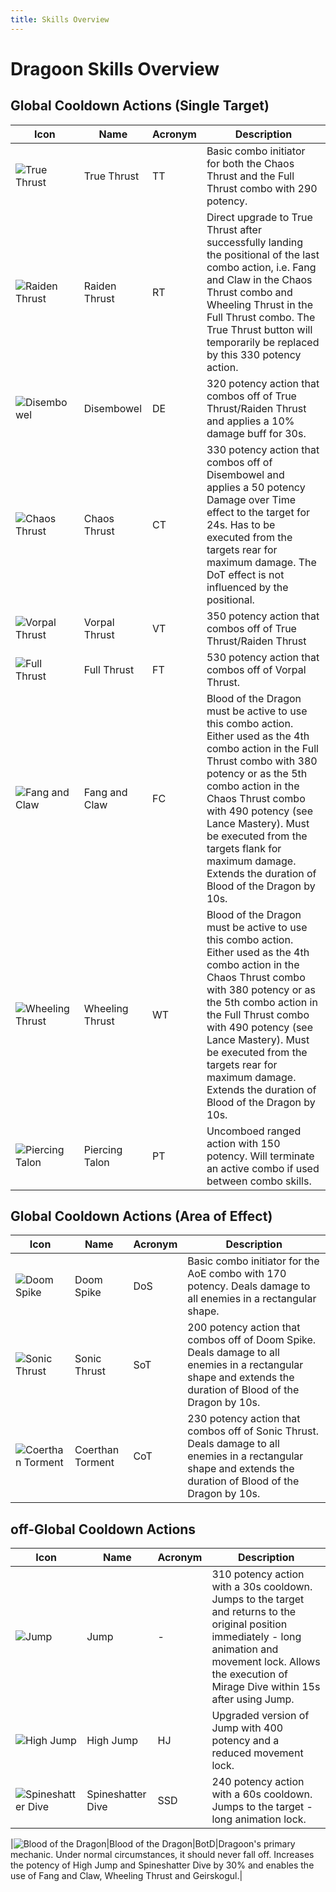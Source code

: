 ```yaml
---
title: Skills Overview
---
```

# Dragoon Skills Overview

## Global Cooldown Actions (Single Target)

|Icon|Name|Acronym|Description|
|---|---|---|---|
|![True Thrust](https://xivapi.com/i/000000/000310.png)|True Thrust|TT|Basic combo initiator for both the Chaos Thrust and the Full Thrust combo with 290 potency.|
|![Raiden Thrust](https://xivapi.com/i/002000/002592.png)|Raiden Thrust|RT|Direct upgrade to True Thrust after successfully landing the positional of the last combo action, i.e. Fang and Claw in the Chaos Thrust combo and Wheeling Thrust in the Full Thrust combo. The True Thrust button will temporarily be replaced by this 330 potency action.|
|![Disembowel](https://xivapi.com/i/000000/000317.png)|Disembowel|DE|320 potency action that combos off of True Thrust/Raiden Thrust and applies a 10% damage buff for 30s.|
|![Chaos Thrust](https://xivapi.com/i/000000/000308.png)|Chaos Thrust|CT|330 potency action that combos off of Disembowel and applies a 50 potency Damage over Time effect to the target for 24s. Has to be executed from the targets rear for maximum damage. The DoT effect is not influenced by the positional.|
|![Vorpal Thrust](https://xivapi.com/i/000000/000312.png)|Vorpal Thrust|VT|350 potency action that combos off of True Thrust/Raiden Thrust|
|![Full Thrust](https://xivapi.com/i/000000/000314.png)|Full Thrust|FT|530 potency action that combos off of Vorpal Thrust.|
|![Fang and Claw](https://xivapi.com/i/002000/002582.png)|Fang and Claw|FC|Blood of the Dragon must be active to use this combo action. Either used as the 4th combo action in the Full Thrust combo with 380 potency or as the 5th combo action in the Chaos Thrust combo with 490 potency (see Lance Mastery). Must be executed from the targets flank for maximum damage. Extends the duration of Blood of the Dragon by 10s.|
|![Wheeling Thrust](https://xivapi.com/i/002000/002584.png)|Wheeling Thrust|WT|Blood of the Dragon must be active to use this combo action. Either used as the 4th combo action in the Chaos Thrust combo with 380 potency or as the 5th combo action in the Full Thrust combo with 490 potency (see Lance Mastery). Must be executed from the targets rear for maximum damage. Extends the duration of Blood of the Dragon by 10s.|
|![Piercing Talon](https://xivapi.com/i/000000/000315.png)|Piercing Talon|PT|Uncomboed ranged action with 150 potency. Will terminate an active combo if used between combo skills.|

## Global Cooldown Actions (Area of Effect)
|Icon|Name|Acronym|Description|
|---|---|---|---|
|![Doom Spike](https://xivapi.com/i/000000/000306.png)|Doom Spike|DoS|Basic combo initiator for the AoE combo with 170 potency. Deals damage to all enemies in a rectangular shape.|
|![Sonic Thrust](https://xivapi.com/i/002000/002586.png)|Sonic Thrust|SoT|200 potency action that combos off of Doom Spike. Deals damage to all enemies in a rectangular shape and extends the duration of Blood of the Dragon by 10s.|
|![Coerthan Torment](https://xivapi.com/i/002000/002590.png)|Coerthan Torment|CoT|230 potency action that combos off of Sonic Thrust. Deals damage to all enemies in a rectangular shape and extends the duration of Blood of the Dragon by 10s.|

## off-Global Cooldown Actions
|Icon|Name|Acronym|Description|
|---|---|---|---|
|![Jump](https://xivapi.com/i/002000/002576.png)|Jump|-|310 potency action with a 30s cooldown. Jumps to the target and returns to the original position immediately - long animation and movement lock. Allows the execution of Mirage Dive within 15s after using Jump.|
|![High Jump](https://xivapi.com/i/002000/002591.png)|High Jump|HJ|Upgraded version of Jump with 400 potency and a reduced movement lock.|
|![Spineshatter Dive](https://xivapi.com/i/002000/002580.png)|Spineshatter Dive|SSD|240 potency action with a 60s cooldown. Jumps to the target - long animation lock.|




|![Blood of the Dragon](https://xivapi.com/i/002000/002581.png)|Blood of the Dragon|BotD|Dragoon's primary mechanic. Under normal circumstances, it should never fall off. Increases the potency of High Jump and Spineshatter Dive by 30% and enables the use of Fang and Claw, Wheeling Thrust and Geirskogul.|

   
